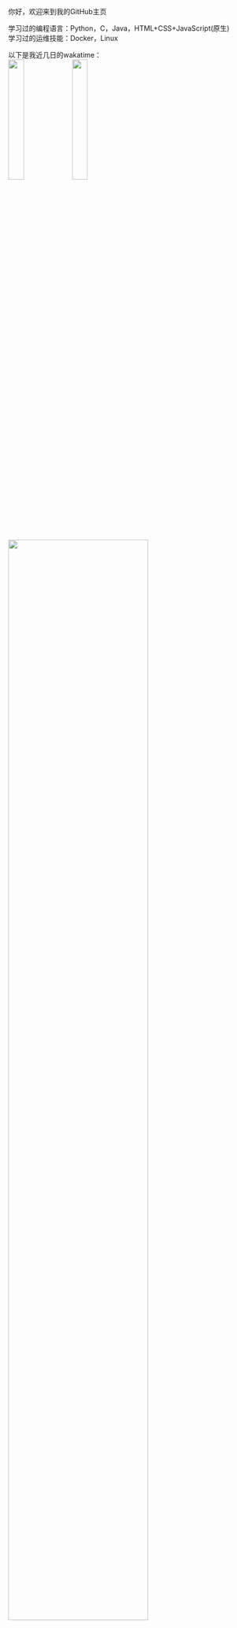 你好，欢迎来到我的GitHub主页



学习过的编程语言：Python，C，Java，HTML+CSS+JavaScript(原生)  
学习过的运维技能：Docker，Linux  

以下是我近几日的wakatime：  
<img src="https://wakatime.com/share/@LeoChoi/e5a4125d-75fa-43ad-b84d-b5ed048f839c.svg" width="25%">
<img src="https://wakatime.com/share/@LeoChoi/d1c4d166-978a-42b9-91bd-6ae78321f75e.svg" width="25%">
<img src="https://wakatime.com/share/@LeoChoi/2cd4bb85-01ef-45cd-a6e1-eaaf73823c0e.svg" width="75%">
